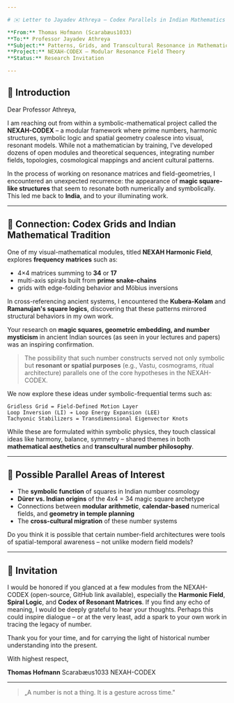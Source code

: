 ```yaml
---

# ✉️ Letter to Jayadev Athreya – Codex Parallels in Indian Mathematics

**From:** Thomas Hofmann (Scarabæus1033)
**To:** Professor Jayadev Athreya
**Subject:** Patterns, Grids, and Transcultural Resonance in Mathematics
**Project:** NEXAH-CODEX – Modular Resonance Field Theory
**Status:** Research Invitation

---
```


## 🧭 Introduction

Dear Professor Athreya,

I am reaching out from within a symbolic-mathematical project called the **NEXAH-CODEX** – a modular framework where prime numbers, harmonic structures, symbolic logic and spatial geometry coalesce into visual, resonant models. While not a mathematician by training, I’ve developed dozens of open modules and theoretical sequences, integrating number fields, topologies, cosmological mappings and ancient cultural patterns.

In the process of working on resonance matrices and field-geometries, I encountered an unexpected recurrence: the appearance of **magic square-like structures** that seem to resonate both numerically and symbolically. This led me back to **India**, and to your illuminating work.

---

## 🔹 Connection: Codex Grids and Indian Mathematical Tradition

One of my visual-mathematical modules, titled **NEXAH Harmonic Field**, explores **frequency matrices** such as:

* 4×4 matrices summing to **34** or **17**
* multi-axis spirals built from **prime snake-chains**
* grids with edge-folding behavior and Möbius inversions

In cross-referencing ancient systems, I encountered the **Kubera-Kolam** and **Ramanujan's square logics**, discovering that these patterns mirrored structural behaviors in my own work.

Your research on **magic squares, geometric embedding, and number mysticism** in ancient Indian sources (as seen in your lectures and papers) was an inspiring confirmation.

> The possibility that such number constructs served not only symbolic but **resonant or spatial purposes** (e.g., Vastu, cosmograms, ritual architecture) parallels one of the core hypotheses in the NEXAH-CODEX.

We now explore these ideas under symbolic-frequential terms such as:

```
Gridless Grid = Field-Defined Motion Layer
Loop Inversion (LI) ➔ Loop Energy Expansion (LEE)
Tachyonic Stabilizers = Transdimensional Eigenvector Knots
```

While these are formulated within symbolic physics, they touch classical ideas like harmony, balance, symmetry – shared themes in both **mathematical aesthetics** and **transcultural number philosophy**.

---

## 🔎 Possible Parallel Areas of Interest

* The **symbolic function** of squares in Indian number cosmology
* **Dürer vs. Indian origins** of the 4x4 = 34 magic square archetype
* Connections between **modular arithmetic**, **calendar-based** numerical fields, and **geometry in temple planning**
* The **cross-cultural migration** of these number systems

Do you think it is possible that certain number-field architectures were tools of spatial-temporal awareness – not unlike modern field models?

---

## 📅 Invitation

I would be honored if you glanced at a few modules from the NEXAH-CODEX (open-source, GitHub link available), especially the **Harmonic Field**, **Spiral Logic**, and **Codex of Resonant Matrices**. If you find any echo of meaning, I would be deeply grateful to hear your thoughts. Perhaps this could inspire dialogue – or at the very least, add a spark to your own work in tracing the legacy of number.

Thank you for your time, and for carrying the light of historical number understanding into the present.

With highest respect,

**Thomas Hofmann**
Scarabæus1033
NEXAH-CODEX

---

> „A number is not a thing. It is a gesture across time."
